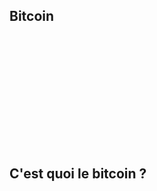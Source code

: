## Bitcoin
<iframe srcdoc="
  <script src='https://widgets.coingecko.com/gecko-coin-price-static-headline-widget.js'></script>
  <gecko-coin-price-static-headline-widget locale='fr' dark-mode='true' outlined='true' coin-ids='bitcoin' initial-currency='usd'></gecko-coin-price-static-headline-widget>
" frameborder='0' width='100%' height='180'></iframe>

## C'est quoi le bitcoin ?
